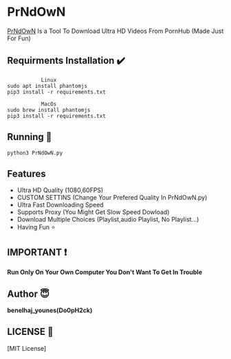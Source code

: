 # PrNdOwN

[PrNdOwN](https://github.com/doophack/PrNdOwN) Is a Tool To Download Ultra HD Videos From PornHub (Made Just For Fun)

## Requirments Installation :heavy_check_mark: ##
```
           Linux
sudo apt install phantomjs
pip3 install -r requirements.txt
```
```
           MacOs 
sudo brew install phantomjs
pip3 install -r requirements.txt
``` 

## Running :pencil:  ##
``` python3 PrNdOwN.py ```

## Features ##
- Ultra HD Quality (1080,60FPS)
- CUSTOM SETTINS (Change Your Prefered Quality In PrNdOwN.py)
- Ultra Fast Downloading Speed
- Supports Proxy (You Might Get Slow Speed Dowload)
- Download Multiple Choices (Playlist,audio Playlist, No Playlist...)
- Having Fun :star:

## IMPORTANT :heavy_exclamation_mark: ## 
__Run Only On Your Own Computer You Don't Want To Get In Trouble__

## Author :innocent: ##
__benelhaj_younes(Do0pH2ck)__

## LICENSE :page_with_curl: ##
[MIT License]
